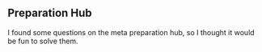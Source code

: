 ## Preparation Hub

I found some questions on the meta preparation hub, so I thought it would be fun to solve them.
